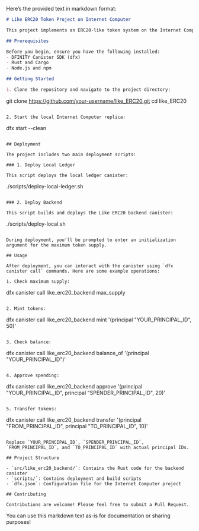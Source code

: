 Here’s the provided text in markdown format:

```md
# Like ERC20 Token Project on Internet Computer

This project implements an ERC20-like token system on the Internet Computer (IC) platform. It includes a Rust-based backend canister that manages token operations and a local ledger for testing purposes.

## Prerequisites

Before you begin, ensure you have the following installed:
- DFINITY Canister SDK (dfx)
- Rust and Cargo
- Node.js and npm

## Getting Started

1. Clone the repository and navigate to the project directory:

   ```
   git clone https://github.com/your-username/like_ERC20.git
   cd like_ERC20
   ```

2. Start the local Internet Computer replica:

   ```
   dfx start --clean
   ```

## Deployment

The project includes two main deployment scripts:

### 1. Deploy Local Ledger

This script deploys the local ledger canister:
```
./scripts/deploy-local-ledger.sh
```

### 2. Deploy Backend

This script builds and deploys the Like ERC20 backend canister:

```
./scripts/deploy-local.sh
```

During deployment, you'll be prompted to enter an initialization argument for the maximum token supply.

## Usage

After deployment, you can interact with the canister using `dfx canister call` commands. Here are some example operations:

1. Check maximum supply:
   ```
   dfx canister call like_erc20_backend max_supply
   ```

2. Mint tokens:
   ```
   dfx canister call like_erc20_backend mint '(principal "YOUR_PRINCIPAL_ID", 50)'
   ```

3. Check balance:
   ```
   dfx canister call like_erc20_backend balance_of '(principal "YOUR_PRINCIPAL_ID")'
   ```

4. Approve spending:
   ```
   dfx canister call like_erc20_backend approve '(principal "YOUR_PRINCIPAL_ID", principal "SPENDER_PRINCIPAL_ID", 20)'
   ```

5. Transfer tokens:
   ```
   dfx canister call like_erc20_backend transfer '(principal "FROM_PRINCIPAL_ID", principal "TO_PRINCIPAL_ID", 10)'
   ```

Replace `YOUR_PRINCIPAL_ID`, `SPENDER_PRINCIPAL_ID`, `FROM_PRINCIPAL_ID`, and `TO_PRINCIPAL_ID` with actual principal IDs.

## Project Structure

- `src/like_erc20_backend/`: Contains the Rust code for the backend canister
- `scripts/`: Contains deployment and build scripts
- `dfx.json`: Configuration file for the Internet Computer project

## Contributing

Contributions are welcome! Please feel free to submit a Pull Request.
```

You can use this markdown text as-is for documentation or sharing purposes!